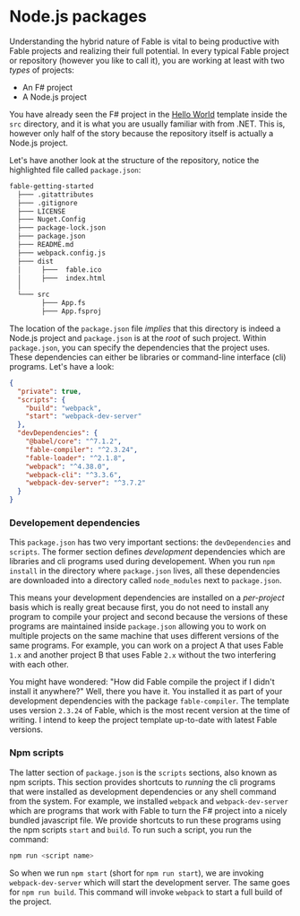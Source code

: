 # Node.js packages

Understanding the hybrid nature of Fable is vital to being productive with Fable projects and realizing their full potential. In every typical Fable project or repository (however you like to call it), you are working at least with two *types* of projects:

 - An F# project
 - A Node.js project

You have already seen the F# project in the [Hello World](hello-world) template inside the `src` directory, and it is what you are usually familiar with from .NET. This is, however only half of the story because the repository itself is actually a Node.js project.

Let's have another look at the structure of the repository, notice the highlighted file called `package.json`:
```bash {highlight: [7]}
fable-getting-started
  ├─── .gitattributes
  ├─── .gitignore
  ├─── LICENSE
  ├─── Nuget.Config
  ├─── package-lock.json
  ├─── package.json
  ├─── README.md
  ├─── webpack.config.js
  ├─── dist
  │     ├───  fable.ico
  │     ├───  index.html
  │
  └─── src
        ├─── App.fs
        ├─── App.fsproj
```
The location of the `package.json` file *implies* that this directory is indeed a Node.js project and `package.json` is at the *root* of such project. Within `package.json`, you can specify the dependencies that the project uses. These dependencies can either be libraries or command-line interface (cli) programs. Let's have a look:
```json
{
  "private": true,
  "scripts": {
    "build": "webpack",
    "start": "webpack-dev-server"
  },
  "devDependencies": {
    "@babel/core": "^7.1.2",
    "fable-compiler": "^2.3.24",
    "fable-loader": "^2.1.8",
    "webpack": "^4.38.0",
    "webpack-cli": "^3.3.6",
    "webpack-dev-server": "^3.7.2"
  }
}
```
### Developement dependencies
This `package.json` has two very important sections: the `devDependencies` and `scripts`. The former section defines *development* dependencies which are libraries and cli programs used during developement. When you run `npm install` in the directory where `package.json` lives, all these dependencies are downloaded into a directory called `node_modules` next to `package.json`.

This means your development dependencies are installed on a *per-project* basis which is really great because first, you do not need to install any program to compile your project and second because the versions of these programs are maintained inside `package.json` allowing you to work on multiple projects on the same machine that uses different versions of the same programs. For example, you can work on a project A that uses Fable `1.x` and another project B that uses Fable `2.x` without the two interfering with each other.

You might have wondered: "How did Fable compile the project if I didn't install it anywhere?" Well, there you have it. You installed it as part of your development dependencies with the package `fable-compiler`. The template uses version `2.3.24` of Fable, which is the most recent version at the time of writing. I intend to keep the project template up-to-date with latest Fable versions.

### Npm scripts

The latter section of `package.json` is the `scripts` sections, also known as npm scripts. This section provides shortcuts to *running* the cli programs that were installed as development dependencies or any shell command from the system. For example, we installed `webpack` and `webpack-dev-server` which are programs that work with Fable to turn the F# project into a nicely bundled javascript file. We provide shortcuts to run these programs using the npm scripts `start` and `build`. To run such a script, you run the command:
```bash
npm run <script name>
```
So when we run `npm start` (short for `npm run start`), we are invoking `webpack-dev-server` which will start the development server. The same goes for `npm run build`. This command will invoke `webpack` to start a full build of the project.
